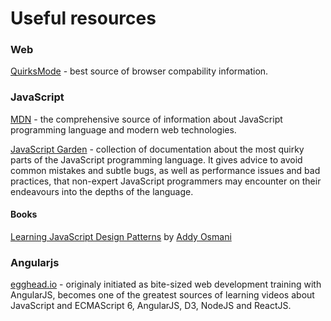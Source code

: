 Useful resources
================

### Web

[QuirksMode](http://www.quirksmode.org/) - best source of browser compability information.

### JavaScript

[MDN](https://developer.mozilla.org/en-US/) - the comprehensive source of information about JavaScript programming language and modern web technologies.

[JavaScript Garden](http://bonsaiden.github.io/JavaScript-Garden/) - collection of documentation about the most quirky parts of the JavaScript programming language. It gives advice to avoid common mistakes and subtle bugs, as well as performance issues and bad practices, that non-expert JavaScript programmers may encounter on their endeavours into the depths of the language.

#### Books

[Learning JavaScript Design Patterns](http://addyosmani.com/resources/essentialjsdesignpatterns/book) by [Addy Osmani](https://github.com/addyosmani)

### Angularjs

[egghead.io](http://egghead.io) - originaly initiated as bite-sized web development training with AngularJS, becomes one of the greatest sources of learning videos about JavaScript and ECMAScript 6, AngularJS, D3, NodeJS and ReactJS.
